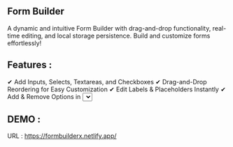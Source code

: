 ## Form Builder
A dynamic and intuitive Form Builder with drag-and-drop functionality, real-time editing, and local storage persistence. Build and customize forms effortlessly!

## Features :
✔ Add Inputs, Selects, Textareas, and Checkboxes
✔ Drag-and-Drop Reordering for Easy Customization
✔ Edit Labels & Placeholders Instantly
✔ Add & Remove Options in <select> Fields
✔ Delete Elements Seamlessly
✔ Save Form Structure as JSON
✔ Dark Mode Toggle for Better Accessibility
✔ Local Storage Support – Persist Your Forms

## DEMO :
URL : https://formbuilderx.netlify.app/

